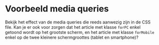 # Voorbeeld media queries

Bekijk het effect van de media queries die reeds aanwezig zijn in de CSS file. Kan je er ook voor zorgen dat het article
met klasse `forPC` enkel getoond wordt op het grootste scherm, en het article met klasse `forMobile` enkel op de twee
kleinere schermgroottes (tablet en smartphone)?
